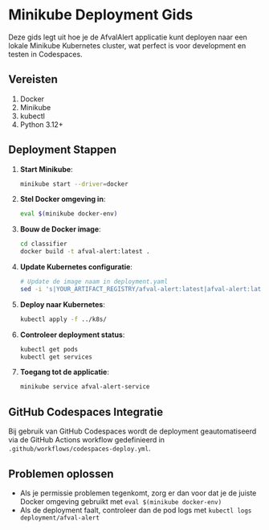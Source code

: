 # Minikube Deployment Gids

Deze gids legt uit hoe je de AfvalAlert applicatie kunt deployen naar een lokale Minikube Kubernetes cluster, wat perfect is voor development en testen in Codespaces.

## Vereisten

1. Docker
2. Minikube
3. kubectl
4. Python 3.12+

## Deployment Stappen

1. **Start Minikube**:
   ```bash
   minikube start --driver=docker
   ```

2. **Stel Docker omgeving in**:
   ```bash
   eval $(minikube docker-env)
   ```

3. **Bouw de Docker image**:
   ```bash
   cd classifier
   docker build -t afval-alert:latest .
   ```

4. **Update Kubernetes configuratie**:
   ```bash
   # Update de image naam in deployment.yaml
   sed -i 's|YOUR_ARTIFACT_REGISTRY/afval-alert:latest|afval-alert:latest|g' ../k8s/deployment.yaml
   ```

5. **Deploy naar Kubernetes**:
   ```bash
   kubectl apply -f ../k8s/
   ```

6. **Controleer deployment status**:
   ```bash
   kubectl get pods
   kubectl get services
   ```

7. **Toegang tot de applicatie**:
   ```bash
   minikube service afval-alert-service
   ```

## GitHub Codespaces Integratie

Bij gebruik van GitHub Codespaces wordt de deployment geautomatiseerd via de GitHub Actions workflow gedefinieerd in `.github/workflows/codespaces-deploy.yml`.

## Problemen oplossen

- Als je permissie problemen tegenkomt, zorg er dan voor dat je de juiste Docker omgeving gebruikt met `eval $(minikube docker-env)`
- Als de deployment faalt, controleer dan de pod logs met `kubectl logs deployment/afval-alert`